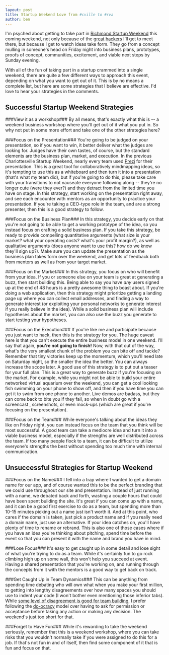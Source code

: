 ```yaml
---
layout: post
title: Startup Weekend Love from #cville to #rva
author: ben
---
```

I'm psyched about getting to take part in [Richmond Startup Weekend](http://rva.startupweekend.org/) this coming weekend, not only because of the [great](http://twitter.com/aneeshchopra) [hackers](http://twitter.com/FraserDesign) I'll get to meet there, but because I get to watch ideas take form. They go from a concept mulling in someone's head on Friday night into business plans, prototypes, proofs of concept, communities, excitement, and viable next steps by Sunday evening.

With all of the fun of taking part in a startup crammed into a single weekend, there are quite a few different ways to approach this event, depending on what you want to get out of it. This is by no means a complete list, but here are some strategies that I believe are effective. I'd love to hear your strategies in the comments.


Successful Startup Weekend Strategies
--------------------------------

<style type="text/css">
  .post-show h5 {
    color: rgb(105, 183, 49);
    font-size: 1.6em;
  }
  .post-show h6 {
    color: rgb(233, 69, 19);
    font-size: 1.5em;
  }
</style>

###View it as a workshop###
By all means, that's exactly what this is -- a weekend business workshop where you'll get out of it what you put in. So why not put in some more effort and take one of the other strategies here?

###Focus on the Presentation###
You're going to be judged on your presentation, so if you want to win, it better deliver what the judges are looking for. Judges have their own tastes, of course, but the standard elements are the business plan, market, and execution. In the previous Charlottesville Startup Weekend, nearly every team used [Prezi](http://prezi.com/) for their presentation. This is a great tool for collaboratively mindmapping ideas, so it's tempting to use this as a whiteboard and then turn it into a presentation (that's what my team did), but if you're going to do this, please take care with your transitions to not nauseate everyone following along -- they're no longer cute (were they ever?) and they detract from the limited time you have on stage. In this strategy, start working on the presentation right away, and see each encounter with mentors as an opportunity to practice your presentation. If you're taking a CEO-type role in the team, and are a strong presenter, then this is a good strategy to follow.

###Focus on the Business Plan###
In this strategy, you decide early on that you're not going to be able to get a working prototype of the idea, so you instead focus on crafting a solid business plan. If you take this strategy, be ready to provide compelling quantitative arguments (what size is your market? what your operating costs? what's your profit margin?), as well as qualitative arguments (does anyone want to use this? how do we know they'll sign up?). Make sure you can update the presentation as the business plan takes form over the weekend, and get lots of feedback both from mentors as well as from your target market.

###Focus on the Market###
In this strategy, you focus on who will benefit from your idea. If you or someone else on your team is great at generating a buzz, then start building this. Being able to say you have _any_ users signed up at the end of 48 hours is a pretty awesome thing to boast about. If you're doing a web application, then this strategy might prioritize getting a landing page up where you can collect email addresses, and finding a way to generate interest (or exploiting your personal networks to generate interest if you really believe in the idea). While a solid business plan will include hypotheses about the market, you can also use the buzz you generate to start testing your hypotheses.

###Focus on the Execution###
If you're like me and participate because you just want to hack, then this is the strategy for you. The huge caveat here is that you can't execute the entire business model in one weekend. I'll say that again, **you're not going to finish!** Now, with that out of the way, what's the very smallest chunk of the problem you can bite off and tackle? Remember that tiny victories keep up the momentum, which you'll need late on Saturday night, so the smaller the idea the better. You can always increase the scope later. A good use of this strategy is to put out a teaser for your full plan. This is a great way to generate buzz if you're focusing on the market. For example, while you might not be able to build your entire networked virtual aquarium over the weekend, you can get a cool looking fish swimming on your phone to show off, and then if you have time you can get it to swim from one phone to another. Live demos are badass, but they can come back to bite you if they fail, so when in doubt go with a screencast
, screenshots, or even mock-ups (which are great if you're focusing on the presentation).

###Focus on the Team###
While everyone's talking about the ideas they like on Friday night, you can instead focus on the team that you think will be most successful. A good team can take a mediocre idea and turn it into a viable business model, especially if the strengths are well distributed across the team. If too many people flock to a team, it can be difficult to utilize everyone's strengths the best without spending too much time with internal communication.


Unsuccessful Strategies for Startup Weekend
-------------------------------------

###Focus on the Name###
I fell into a trap where I wanted to get a domain name for our app, and of course wanted this to be the perfect branding that we could use throughout our site and presentation. Instead of just running with a name, we debated back and forth, wasting a couple hours that could have been spent building the site. It's great if you can come up with a name, and it can be a good first exercise to do as a team, but spending more than 10-15 minutes picking out a name just isn't worth it. And at this point, who cares if the domain is taken, just pick a product name and if you really need a domain name, just use an alternative. If your idea catches on, you'll have plenty of time to rename or rebrand. This is also one of those cases where if you have an idea you're thinking about pitching, spend time before the event so that you can present it with the name and brand you have in mind.

###Lose Focus###
It's easy to get caught up in some detail and lose sight of what you're trying to do as a team. While it's certainly fun to go rock climbing high up on some wall, this won't help you succeed at event. Having a shared presentation that you're working on, and running through the concepts from it with the mentors is a good way to get back on track.

###Get Caught Up in Team Dynamics###
This can be anything from spending time debating who will own what when you make your first million, to getting into lengthy disagreements over how many spaces you should use to indent your code (I won't bother even mentioning those inferior tabs). While [some level of disagreement is good for team building](http://en.wikipedia.org/wiki/Tuckman's_stages_of_group_development), I prefer following the [do-ocracy](http://www.communitywiki.org/DoOcracy) model over having to ask for permission or acceptance before taking any action or making any decision. The weekend's just too short for that.

###Forget to Have Fun###
While it's rewarding to take the weekend seriously, remember that this is a weekend workshop, where you can take risks that you wouldn't normally take if you were assigned to do this for a job. If that's not fun in and of itself, then find some component of it that is fun and focus on that.
